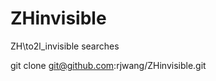 ZHinvisible
===========

ZH\to2l_invisible searches

git clone git@github.com:rjwang/ZHinvisible.git 
